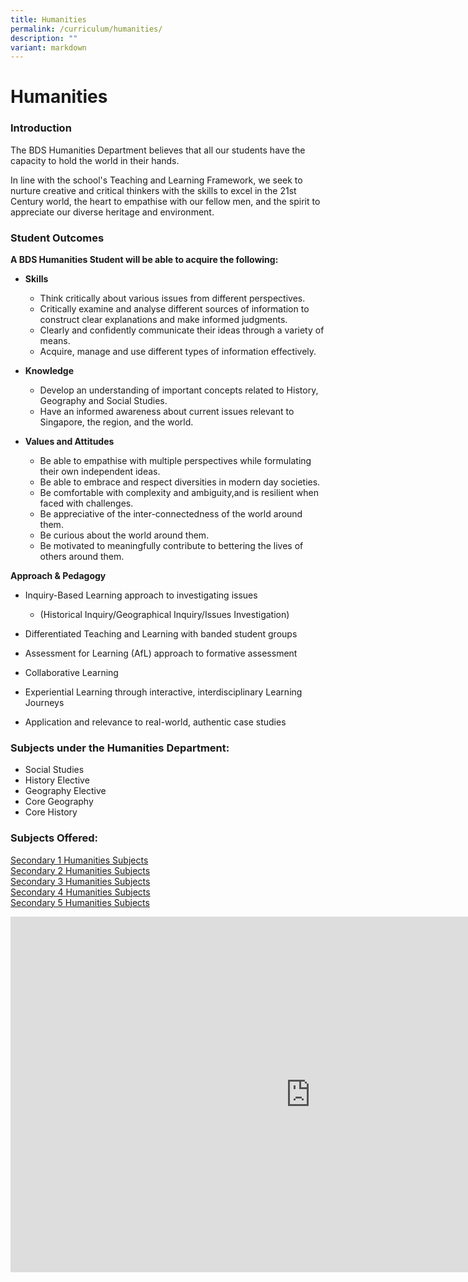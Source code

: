 ```yaml
---
title: Humanities
permalink: /curriculum/humanities/
description: ""
variant: markdown
---
```

Humanities
==========

### Introduction

The BDS Humanities Department believes that all our students have the capacity to hold the world in their hands. &nbsp;  

  

In line with the school's Teaching and Learning Framework, we seek to nurture creative and critical thinkers with the skills to excel in the 21st Century world, the heart to empathise with our fellow men, and the spirit to appreciate our diverse heritage and environment.

### Student Outcomes 

<b>A BDS Humanities Student will be able to acquire the following:</b> 

*   <b>Skills</b>   
    *   Think critically about various issues from different perspectives.&nbsp;
    *   Critically examine and analyse different sources of information to construct clear explanations and make informed judgments. &nbsp; &nbsp; &nbsp;
    *   Clearly and confidently communicate their ideas through a variety of means. &nbsp; &nbsp; &nbsp;&nbsp;
    *   Acquire, manage and use different types of information effectively.&nbsp;<br>

*   <b>Knowledge</b>

    *   Develop an understanding of important concepts related to History, Geography and Social Studies.&nbsp;
    *   Have an informed awareness about current issues relevant to Singapore, the region, and the world.&nbsp;<br>

*   <b>Values and Attitudes</b>

    *   Be able to empathise with multiple perspectives while formulating their own independent ideas.
    *   Be able to embrace and respect diversities in modern day societies.&nbsp;
    *   Be comfortable with complexity and ambiguity,and is resilient when faced with challenges.&nbsp;
    *   Be appreciative of the inter-connectedness of the world around them.&nbsp;
    *   Be curious about the world around them.&nbsp;
    *   Be motivated to meaningfully contribute to bettering the lives of others around them.



<b>Approach &amp; Pedagogy</b>

*   Inquiry-Based Learning approach to investigating issues&nbsp;

    *   (Historical Inquiry/Geographical Inquiry/Issues Investigation)
*   Differentiated Teaching and Learning with banded student groups &nbsp; &nbsp; &nbsp;
*   Assessment for Learning (AfL) approach to formative assessment &nbsp; &nbsp; &nbsp;&nbsp;
*   Collaborative Learning &nbsp; &nbsp; &nbsp;&nbsp;
*   Experiential Learning through interactive, interdisciplinary Learning Journeys &nbsp; &nbsp; &nbsp;
*   Application and relevance to real-world, authentic case studies

### Subjects under the Humanities Department:

* Social Studies
* History Elective
* Geography Elective 
* Core Geography
* Core History


### Subjects Offered:
[Secondary 1 Humanities Subjects](https://go.gov.sg/secondary1humanitiessubjects) <br>
[Secondary 2 Humanities Subjects](https://go.gov.sg/secondary2humanitiessubjects) <br>
[Secondary 3 Humanities Subjects](https://go.gov.sg/secondary3humanitiessubjects) <br>
[Secondary 4 Humanities Subjects](https://go.gov.sg/secondary4humanitiessubjects) <br>
[Secondary 5 Humanities Subjects](https://go.gov.sg/secondary5humanitiessubjects)


<iframe allowfullscreen="true" height="569" width="960" frameborder="0" src="https://docs.google.com/presentation/d/e/2PACX-1vQgH16kuNNTLkYY-OyluXuakUrrZqfPZ_K4-DOka3ycNklyNFggbg7PCRG9guxsoUYLitAXwN5zIyRn/embed?start=false&amp;loop=false&amp;delayms=5000"></iframe>